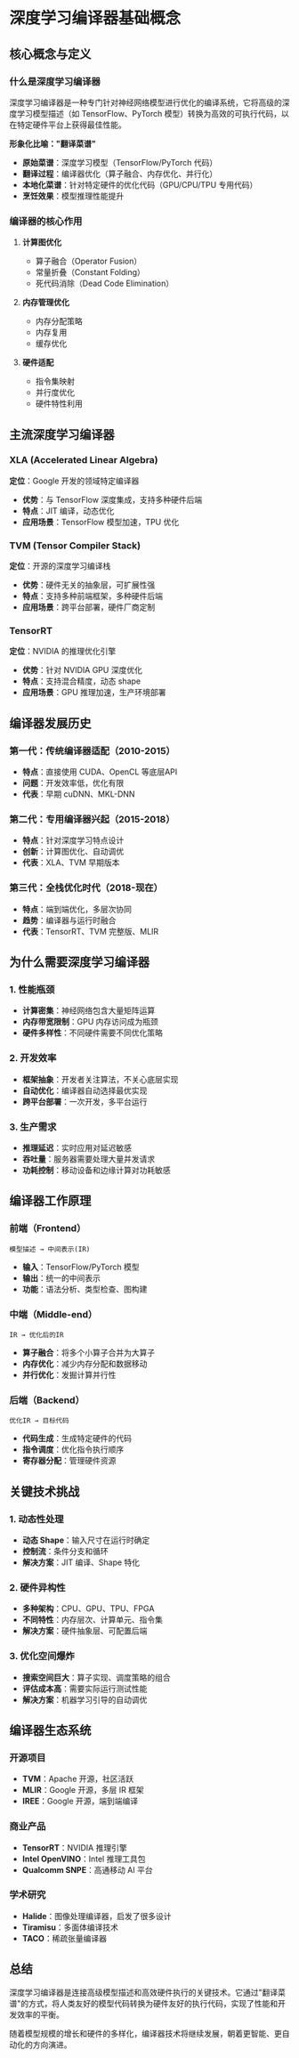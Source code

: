# 深度学习编译器基础概念

## 核心概念与定义

### 什么是深度学习编译器

深度学习编译器是一种专门针对神经网络模型进行优化的编译系统，它将高级的深度学习模型描述（如 TensorFlow、PyTorch 模型）转换为高效的可执行代码，以在特定硬件平台上获得最佳性能。

**形象化比喻："翻译菜谱"**
- **原始菜谱**：深度学习模型（TensorFlow/PyTorch 代码）
- **翻译过程**：编译器优化（算子融合、内存优化、并行化）
- **本地化菜谱**：针对特定硬件的优化代码（GPU/CPU/TPU 专用代码）
- **烹饪效果**：模型推理性能提升

### 编译器的核心作用

1. **计算图优化**
   - 算子融合（Operator Fusion）
   - 常量折叠（Constant Folding）
   - 死代码消除（Dead Code Elimination）

2. **内存管理优化**
   - 内存分配策略
   - 内存复用
   - 缓存优化

3. **硬件适配**
   - 指令集映射
   - 并行度优化
   - 硬件特性利用

## 主流深度学习编译器

### XLA (Accelerated Linear Algebra)

**定位**：Google 开发的领域特定编译器
- **优势**：与 TensorFlow 深度集成，支持多种硬件后端
- **特点**：JIT 编译，动态优化
- **应用场景**：TensorFlow 模型加速，TPU 优化

### TVM (Tensor Compiler Stack)

**定位**：开源的深度学习编译栈
- **优势**：硬件无关的抽象层，可扩展性强
- **特点**：支持多种前端框架，多种硬件后端
- **应用场景**：跨平台部署，硬件厂商定制

### TensorRT

**定位**：NVIDIA 的推理优化引擎
- **优势**：针对 NVIDIA GPU 深度优化
- **特点**：支持混合精度，动态 shape
- **应用场景**：GPU 推理加速，生产环境部署

## 编译器发展历史

### 第一代：传统编译器适配（2010-2015）
- **特点**：直接使用 CUDA、OpenCL 等底层API
- **问题**：开发效率低，优化有限
- **代表**：早期 cuDNN、MKL-DNN

### 第二代：专用编译器兴起（2015-2018）
- **特点**：针对深度学习特点设计
- **创新**：计算图优化、自动调优
- **代表**：XLA、TVM 早期版本

### 第三代：全栈优化时代（2018-现在）
- **特点**：端到端优化，多层次协同
- **趋势**：编译器与运行时融合
- **代表**：TensorRT、TVM 完整版、MLIR

## 为什么需要深度学习编译器

### 1. 性能瓶颈
- **计算密集**：神经网络包含大量矩阵运算
- **内存带宽限制**：GPU 内存访问成为瓶颈
- **硬件多样性**：不同硬件需要不同优化策略

### 2. 开发效率
- **框架抽象**：开发者关注算法，不关心底层实现
- **自动优化**：编译器自动选择最优实现
- **跨平台部署**：一次开发，多平台运行

### 3. 生产需求
- **推理延迟**：实时应用对延迟敏感
- **吞吐量**：服务器需要处理大量并发请求
- **功耗控制**：移动设备和边缘计算对功耗敏感

## 编译器工作原理

### 前端（Frontend）
```
模型描述 → 中间表示(IR)
```
- **输入**：TensorFlow/PyTorch 模型
- **输出**：统一的中间表示
- **功能**：语法分析、类型检查、图构建

### 中端（Middle-end）
```
IR → 优化后的IR
```
- **算子融合**：将多个小算子合并为大算子
- **内存优化**：减少内存分配和数据移动
- **并行优化**：发掘计算并行性

### 后端（Backend）
```
优化IR → 目标代码
```
- **代码生成**：生成特定硬件的代码
- **指令调度**：优化指令执行顺序
- **寄存器分配**：管理硬件资源

## 关键技术挑战

### 1. 动态性处理
- **动态 Shape**：输入尺寸在运行时确定
- **控制流**：条件分支和循环
- **解决方案**：JIT 编译、Shape 特化

### 2. 硬件异构性
- **多种架构**：CPU、GPU、TPU、FPGA
- **不同特性**：内存层次、计算单元、指令集
- **解决方案**：硬件抽象层、可配置后端

### 3. 优化空间爆炸
- **搜索空间巨大**：算子实现、调度策略的组合
- **评估成本高**：需要实际运行测试性能
- **解决方案**：机器学习引导的自动调优

## 编译器生态系统

### 开源项目
- **TVM**：Apache 开源，社区活跃
- **MLIR**：Google 开源，多层 IR 框架
- **IREE**：Google 开源，端到端编译

### 商业产品
- **TensorRT**：NVIDIA 推理引擎
- **Intel OpenVINO**：Intel 推理工具包
- **Qualcomm SNPE**：高通移动 AI 平台

### 学术研究
- **Halide**：图像处理编译器，启发了很多设计
- **Tiramisu**：多面体编译技术
- **TACO**：稀疏张量编译器

## 总结

深度学习编译器是连接高级模型描述和高效硬件执行的关键技术。它通过"翻译菜谱"的方式，将人类友好的模型代码转换为硬件友好的执行代码，实现了性能和开发效率的平衡。

随着模型规模的增长和硬件的多样化，编译器技术将继续发展，朝着更智能、更自动化的方向演进。